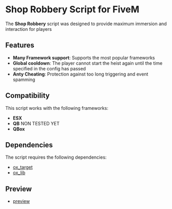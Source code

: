 # Shop Robbery Script for FiveM

The **Shop Robbery** script was designed to provide maximum immersion and interaction for players

## Features

- **Many Framework support**: Supports the most popular frameworks
- **Global cooldown**: The player cannot start the heist again until the time specified in the config has passed
- **Anty Cheating**: Protection against too long triggering and event spamming

## Compatibility

This script works with the following frameworks:

- **ESX**
- **QB** NON TESTED YET
- **QBox**

## Dependencies

The script requires the following dependencies:

- [ox_target](https://github.com/overextended/ox_target)
- [ox_lib](https://github.com/overextended/ox_lib)

## Preview

- [preview](https://www.youtube.com/watch?v=Cgjl3gMCs4k)
